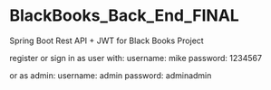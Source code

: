 # BlackBooks_Back_End_FINAL
 Spring Boot Rest API + JWT for Black Books Project


register or sign in as user with:
username: mike
password: 1234567

or as admin:
username: admin
password: adminadmin
